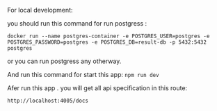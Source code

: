 <!-- @format -->

For local development:

you should run this command for run postgress :

`docker run --name postgres-container -e POSTGRES_USER=postgres -e POSTGRES_PASSWORD=postgres -e POSTGRES_DB=result-db -p 5432:5432 postgres`

or you can run postgress any otherway.

And run this command for start this app:
`npm run dev`

Afer run this app . you will get all api specification in this route:

`http://localhost:4005/docs`

